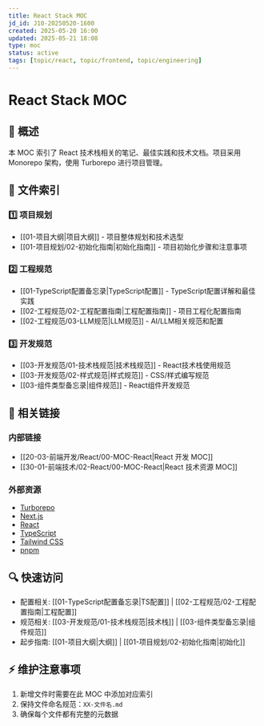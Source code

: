 ```yaml
---
title: React Stack MOC
jd_id: J10-20250520-1600
created: 2025-05-20 16:00
updated: 2025-05-21 18:08
type: moc
status: active
tags: [topic/react, topic/frontend, topic/engineering]
---
```


# React Stack MOC

## 📝 概述

本 MOC 索引了 React 技术栈相关的笔记、最佳实践和技术文档。项目采用 Monorepo 架构，使用 Turborepo 进行项目管理。

## 📂 文件索引

### 1️⃣ 项目规划

- [[01-项目大纲|项目大纲]] - 项目整体规划和技术选型
- [[01-项目规划/02-初始化指南|初始化指南]] - 项目初始化步骤和注意事项

### 2️⃣ 工程规范

- [[01-TypeScript配置备忘录|TypeScript配置]] - TypeScript配置详解和最佳实践
- [[02-工程规范/02-工程配置指南|工程配置指南]] - 项目工程化配置指南
- [[02-工程规范/03-LLM规范|LLM规范]] - AI/LLM相关规范和配置

### 3️⃣ 开发规范

- [[03-开发规范/01-技术栈规范|技术栈规范]] - React技术栈使用规范
- [[03-开发规范/02-样式规范|样式规范]] - CSS/样式编写规范
- [[03-组件类型备忘录|组件规范]] - React组件开发规范

## 🔗 相关链接

### 内部链接
- [[20-03-前端开发/React/00-MOC-React|React 开发 MOC]]
- [[30-01-前端技术/02-React/00-MOC-React|React 技术资源 MOC]]

### 外部资源
- [Turborepo](https://turbo.build/repo)
- [Next.js](https://nextjs.org/)
- [React](https://react.dev/)
- [TypeScript](https://www.typescriptlang.org/)
- [Tailwind CSS](https://tailwindcss.com/)
- [pnpm](https://pnpm.io/)

## 🔍 快速访问
- 配置相关: [[01-TypeScript配置备忘录|TS配置]] | [[02-工程规范/02-工程配置指南|工程配置]]
- 规范相关: [[03-开发规范/01-技术栈规范|技术栈]] | [[03-组件类型备忘录|组件规范]]
- 起步指南: [[01-项目大纲|大纲]] | [[01-项目规划/02-初始化指南|初始化]]

## ⚡ 维护注意事项

1. 新增文件时需要在此 MOC 中添加对应索引
2. 保持文件命名规范：`XX-文件名.md`
3. 确保每个文件都有完整的元数据